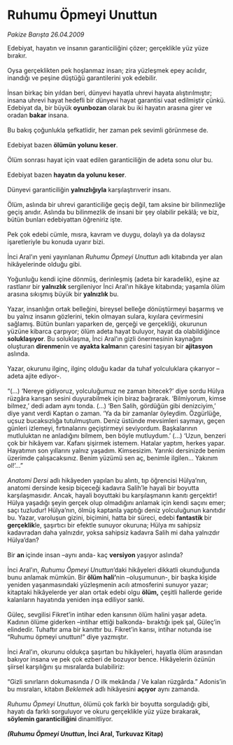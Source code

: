 # Ruhumu Öpmeyi Unuttun

*Pakize Barışta 26.04.2009*

<div class="taraf_structure_2col_1zq">
<div class="margen_n">



 <p>Edebiyat, hayatın ve insanın garanticiliğini çözer; gerçeklikle yüz yüze bırakır. <br/><br/>Oysa gerçeklikten pek hoşlanmaz insan; zira yüzleşmek epey acılıdır, inandığı ve peşine düştüğü garantilerini yok edebilir. <br/><br/>İnsan birkaç bin yıldan beri, dünyevi hayatla uhrevi hayata alıştırılmıştır; insana uhrevi hayat hedefli bir dünyevi hayat garantisi vaat edilmiştir çünkü. Edebiyat da, bir büyük<b> oyunbozan </b>olarak bu iki hayatın arasına girer ve oradan <b>bakar</b> insana. <br/><br/>Bu bakış çoğunlukla şefkatlidir, her zaman pek sevimli görünmese de. <br/><br/>Edebiyat bazen <b>ölümün yolunu keser</b>.<b> </b><br/><br/>Ölüm sonrası hayat için vaat edilen garanticiliğin de adeta sonu olur bu. <br/><br/>Edebiyat bazen <b>hayatın da yolunu keser</b>. <br/><br/>Dünyevi garanticiliğin <b>yalnızlığıyla</b> karşılaştırıverir insanı. <br/><br/>Ölüm, aslında bir uhrevi garanticiliğe geçiş değil, tam aksine bir bilinmezliğe geçiş anıdır. Aslında bu bilinmezlik de insani bir şey olabilir pekâlâ; ve biz, bütün bunları edebiyattan öğreniriz işte. <br/><br/>Pek çok edebi cümle, mısra, kavram ve duygu, dolaylı ya da dolaysız işaretleriyle bu konuda uyarır bizi. <br/><br/>İnci Aral’ın yeni yayınlanan <i>Ruhumu Öpmeyi Unuttun</i> adlı kitabında yer alan hikâyelerinde olduğu gibi. <br/><br/>Yoğunluğu kendi içine dönmüş, derinleşmiş (adeta bir karadelik), eşine az rastlanır bir <b>yalnızlık </b>sergileniyor İnci Aral’ın hikâye kitabında; yaşamla ölüm arasına sıkışmış büyük bir <b>yalnızlık </b>bu. <br/><br/>Yazar, insanlığın ortak belleğini, bireysel belleğe dönüştürmeyi başarmış ve bu yalnız insanın gözlerini, tekin olmayan sulara, kıyılara çevirmesini sağlamış. Bütün bunları yaparken de, gerçeği ve gerçekliği, okurunun yüzüne kibarca çarpıyor; ölüm adeta hayat buluyor, hayat da olabildiğince <b>soluklaşıyor</b>. Bu soluklaşma, İnci Aral’ın gizli önermesinin kaynağını oluşturan <b>direnme</b>nin ve <b>ayakta kalma</b>nın çaresini taşıyan bir <b>ajitasyon</b> aslında. <br/><br/>Yazar, okurunu ilginç, ilginç olduğu kadar da tuhaf yolculuklara çıkarıyor –adeta ajite ediyor-. <br/><br/>“(...) ‘Nereye gidiyoruz, yolculuğumuz ne zaman bitecek?’ diye sordu Hülya rüzgâra karışan sesini duyurabilmek için biraz bağırarak. ‘Bilmiyorum, kimse bilmez,’ dedi adam aynı tonda. (...) ‘Ben Salih, gördüğün gibi denizciyim,’ diye yanıt verdi Kaptan o zaman. ‘Ya da bir zamanlar öyleydim. Özgürlüğe, uçsuz bucaksızlığa tutulmuştum. Deniz üstünde mevsimleri saymayı, geçen günleri izlemeyi, fırtınalarını geçiştirmeyi seviyordum. Başkalarının mutluluktan ne anladığını bilmem, ben böyle mutluydum.’ (...) ‘Uzun, benzeri çok bir hikâyem var. Kafanı şişirmek istemem. Hatalar yaptım, herkes yapar. Hayatımın son yıllarını yalnız yaşadım. Kimsesizim. Yarınki dersinizde benim üzerimde çalışacaksınız. Benim yüzümü sen aç, benimle ilgilen... Yakınım ol!’...”<i> <br/><br/>Anatomi Dersi</i> adlı hikâyeden yapılan bu alıntı, tıp öğrencisi Hülya’nın, anatomi dersinde kesip biçeceği kadavra Salih’le hayali bir boyutta karşılaşmasıdır. Ancak, hayali boyuttaki bu karşılaşmanın kanıtı gerçektir! Hülya yaşadığı şeyin gerçek olup olmadığını anlamak için kendi saçını emer; saçı tuzludur! Hülya’nın, ölmüş kaptanla yaptığı deniz yolculuğunun kanıtıdır bu. Yazar, varoluşun gizini, biçimini, hatta bir süreci, edebi <b>fantastik </b>bir<b> gerçeklik</b>le, şaşırtıcı bir efektle sunuyor okuruna; Hülya mı sahipsiz kadavradan daha yalnızdır, yoksa sahipsiz kadavra Salih mi daha yalnızdır Hülya’dan? <br/><br/>Bir <b>an </b>içinde insan –aynı anda- kaç <b>versiyon </b>yaşıyor aslında? <br/><br/>İnci Aral’ın,<i> Ruhumu Öpmeyi Unuttun</i>’daki hikâyeleri dikkatli okunduğunda bunu anlamak mümkün. Bir<b> ölüm hali’</b>nin –oluşumunun-, bir başka kişide yeniden yaşanmasındaki yüzleşmenin acılı atmosferini sunuyor yazar; kitaptaki hikâyelerde yer alan ortak edebi olgu <b>ölüm,</b> çeşitli hallerde geride kalanların hayatında yeniden inşa ediliyor sanki. <br/><br/>Güleç, sevgilisi Fikret’in intihar eden karısının ölüm halini yaşar adeta. Kadının ölüme giderken –intihar ettiği balkonda- bıraktığı ipek şal, Güleç’in elindedir. Tuhaftır ama bir kanıttır bu. Fikret’in karısı, intihar notunda ise “Ruhumu öpmeyi unuttun!” diye yazmıştır. <br/><br/>İnci Aral’ın, okurunu oldukça şaşırtan bu hikâyeleri, hayatla ölüm arasından bakıyor insana ve pek çok ezberi de bozuyor bence. Hikâyelerin özünün şiirsel karşılığını şu mısralarda bulabiliriz: <br/><br/>“Gizli sınırların dokumasında / O ilk mekânda / Ve kalan rüzgârda.” Adonis’in bu mısraları, kitabın <i>Beklemek</i> adlı hikâyesini <b>açıyor</b> aynı zamanda.<i> <br/><br/>Ruhumu Öpmeyi Unuttun</i>, ölümü çok farklı bir boyutta sorguladığı gibi, hayatı da farklı sorguluyor ve okuru gerçeklikle yüz yüze bırakarak, <b>söylemin garanticiliğini </b>dinamitliyor. <b><i><br/><br/>(Ruhumu Öpmeyi Unuttun</i>, İnci Aral, Turkuvaz Kitap)</b></p>
<br/>
<br/>
<br/>



<br/>


<div id="taraf_not">
</div>

</div>


</div>
